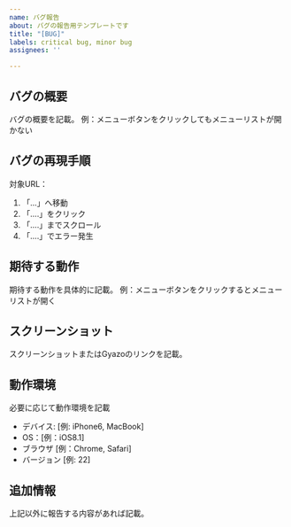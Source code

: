 ```yaml
---
name: バグ報告
about: バグの報告用テンプレートです
title: "[BUG]"
labels: critical bug, minor bug
assignees: ''

---
```


## バグの概要
バグの概要を記載。
例：メニューボタンをクリックしてもメニューリストが開かない

## バグの再現手順
対象URL：[](URL)

1. 「...」へ移動
2. 「....」をクリック
3. 「....」までスクロール
4. 「....」でエラー発生

## 期待する動作
期待する動作を具体的に記載。
例：メニューボタンをクリックするとメニューリストが開く

## スクリーンショット
スクリーンショットまたはGyazoのリンクを記載。

## 動作環境
必要に応じて動作環境を記載

- デバイス: [例: iPhone6, MacBook]
- OS：[例：iOS8.1]
- ブラウザ [例：Chrome, Safari]
- バージョン [例: 22]

## 追加情報
上記以外に報告する内容があれば記載。
